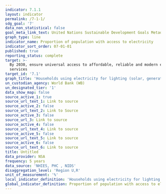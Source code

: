 ```yaml
---
indicator: 7.1.1
layout: indicator
permalink: /7-1-1/
sdg_goal: '7'
data_non_statistical: false
goal_meta_link_text: United Nations Sustainable Development Goals Metadata (PDF 212 KB)
graph_type: line
indicator_name: Proportion of population with access to electricity
indicator_sort_order: 07-01-01
published: true
reporting_status: complete
target: >-
  By 2030, ensure universal access to affordable, reliable and modern energy
  services
target_id: '7.1'
graph_title: 'Households using electricity for lighting (solar, generator or grid)'
un_custodian_agency: World Bank (WB)
un_designated_tier: '1'
data_show_map: false
source_active_1: true
source_url_text_1: Link to source
source_active_2: false
source_url_text_2: Link to Source
source_active_3: false
source_url_3: Link to source
source_active_4: false
source_url_text_4: Link to source
source_active_5: false
source_url_text_5: Link to source
source_active_6: false
source_url_text_6: Link to source
title: Untitled
data_provider: NSA
frequency: 5 years
data_source: 'NHIES, PHC , NIDS'
disaggregation_level: 'Region U,R'
unit_of_measurement: '%'
local_indicator_definition: 'Households using electricity for lighting (solar, generator or grid)'
global_indicator_definition: Proportion of population with access to electricity
---
```

